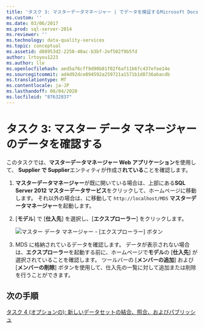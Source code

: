 ```yaml
---
title: 'タスク 3: マスターデータマネージャー | でデータを検証するMicrosoft Docs'
ms.custom: ''
ms.date: 03/06/2017
ms.prod: sql-server-2014
ms.reviewer: ''
ms.technology: data-quality-services
ms.topic: conceptual
ms.assetid: d88953d2-2258-40ac-b3bf-2ef502f9b5fd
author: lrtoyou1223
ms.author: lle
ms.openlocfilehash: aed5a76cff9d90b81f02f6af11b6fc437efee14e
ms.sourcegitcommit: ad4d92dce894592a259721a1571b1d8736abacdb
ms.translationtype: MT
ms.contentlocale: ja-JP
ms.lasthandoff: 08/04/2020
ms.locfileid: "87632837"
---
```

# <a name="task-3-verifying-the-data-in-master-data-manager"></a>タスク 3: マスター データ マネージャーのデータを確認する
  このタスクでは、**マスターデータマネージャー Web アプリケーション**を使用して、 **Supplier で Supplier**エンティティが作成さ**れている**ことを確認します。

1.  **マスターデータマネージャー**が既に開いている場合は、上部にある**SQL Server 2012 マスターデータサービス**をクリックして、ホームページに移動します。 それ以外の場合は、に移動して `http://localhost/MDS` **マスターデータマネージャー**を起動します。

2.  [**モデル**] で [**仕入先**] を選択し、[**エクスプローラー**] をクリックします。

     ![マスター データ マネージャー - [エクスプローラー] ボタン](../../2014/tutorials/media/et-verifyingthedatainmasterdatamanager.jpg "マスター データ マネージャー - [エクスプローラー] ボタン")

3.  MDS に格納されているデータを確認します。 データが表示されない場合は、**エクスプローラー**を起動する前に、ホームページで**モデル**の [**仕入先**] が選択されていることを確認します。 ツールバーの [**メンバーの追加**] および [**メンバーの削除**] ボタンを使用して、仕入先の一覧に対して追加または削除を行うことができます。

## <a name="next-step"></a>次の手順
 [タスク 4 &#40;オプションの&#41;: 新しいデータセットの結合、照合、およびパブリッシュ](../../2014/tutorials/task-4-optional-combining-matching-and-publishing-new-set-of-data.md)



